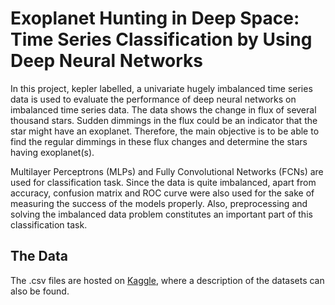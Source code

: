 # Exoplanet Hunting in Deep Space: Time Series Classification by Using Deep Neural Networks

In this project, kepler labelled, a univariate hugely imbalanced time series data is used to evaluate the performance of deep neural networks on imbalanced time series data. The data shows the change in flux of several thousand stars. Sudden dimmings in the flux could be an indicator that the star might have an exoplanet. Therefore, the main objective is to be able to find the regular dimmings in these flux changes and determine the stars having exoplanet(s). 

Multilayer Perceptrons (MLPs) and Fully Convolutional Networks (FCNs) are used for classification task. Since the data is quite imbalanced, apart from accuracy, confusion matrix and ROC curve were also used for the sake of measuring the success of the models properly. Also, preprocessing and solving the imbalanced data problem constitutes an important part of this classification task.

## The Data

The .csv files are hosted on [Kaggle](https://www.kaggle.com/keplersmachines/kepler-labelled-time-series-data), where a description of the datasets can also be found.


